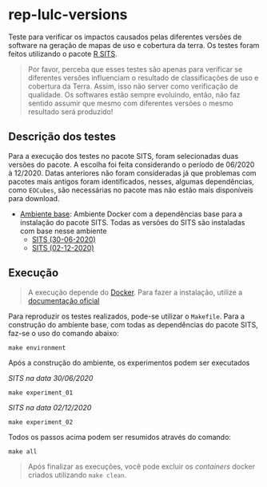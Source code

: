 # rep-lulc-versions

Teste para verificar os impactos causados pelas diferentes versões de software na geração de mapas de uso e cobertura da terra. Os testes foram feitos utilizando o pacote [R SITS](https://github.com/e-sensing/sits).

> Por favor, perceba que esses testes são apenas para verificar se diferentes versões influenciam o resultado de classificações de uso e cobertura da Terra. Assim, isso não server como verificação de qualidade. Os softwares estão sempre evoluindo, então, não faz sentido assumir que mesmo com diferentes versões o mesmo resultado será produzido!

## Descrição dos testes

Para a execução dos testes no pacote SITS, foram selecionadas duas versões do pacote. A escolha foi feita considerando o período de 06/2020 à 12/2020. Datas anteriores não foram consideradas já que problemas com pacotes mais antigos foram identificados, nesses, algumas dependências, como `EOCubes`, são necessárias no pacote mas não estão mais disponíveis para download.

- [Ambiente base](sits/base): Ambiente Docker com a dependências base para a instalação do pacote SITS. Todas as versões do SITS são instaladas com base nesse ambiente
    - [SITS (30-06-2020)](sits/30-06-2020)
    - [SITS (02-12-2020)](sits/02-12-2020)

## Execução

> A execução depende do [Docker](https://www.docker.com/). Para fazer a instalação, utilize a [documentação oficial](https://docs.docker.com/engine/install/)

Para reproduzir os testes realizados, pode-se utilizar o `Makefile`. Para a construção do ambiente base, com todas as dependências do pacote SITS, faz-se o uso do comando abaixo:

```shell
make environment
```

Após a construção do ambiente, os experimentos podem ser executados

*SITS na data 30/06/2020*
```shell
make experiment_01
```

*SITS na data 02/12/2020*
```shell
make experiment_02
```

Todos os passos acima podem ser resumidos através do comando:

```shell
make all
```

> Após finalizar as execuções, você pode excluir os *containers* docker criados utilizando `make clean`.
